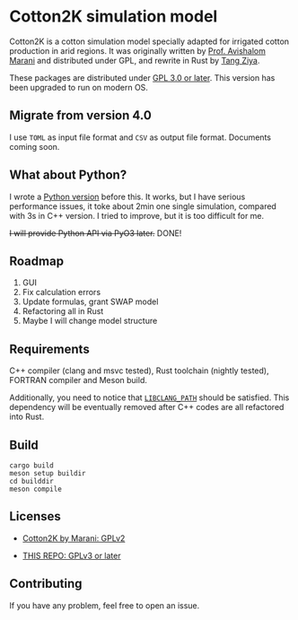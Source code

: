 # Cotton2K simulation model

Cotton2K is a cotton simulation model specially adapted for irrigated cotton production in arid regions.
It was originally written by [Prof. Avishalom Marani][marani] and distributed under GPL, and rewrite in Rust by [Tang Ziya][tang].

These packages are distributed under [GPL 3.0 or later](https://www.gnu.org/licenses/gpl-3.0.en.html). This version has been upgraded to run on modern OS.

## Migrate from version 4.0

I use `TOML` as input file format and `CSV` as output file format. Documents coming soon.

## What about Python?

I wrote a [Python version](https://github.com/tcztzy/cotton2k-core) before this. It works, but I have serious performance issues, it toke about 2min one single simulation, compared with 3s in C++ version. I tried to improve, but it is too difficult for me.

~~I will provide Python API via PyO3 later.~~ DONE!

## Roadmap

1. GUI
2. Fix calculation errors
3. Update formulas, grant SWAP model
4. Refactoring all in Rust
4. Maybe I will change model structure

## Requirements

C++ compiler (clang and msvc tested), Rust toolchain (nightly tested), FORTRAN compiler and Meson build.

Additionally, you need to notice that [`LIBCLANG_PATH`](https://rust-lang.github.io/rust-bindgen/requirements.html#clang) should be satisfied. This dependency will be eventually removed after C++ codes are all refactored into Rust.

## Build

```
cargo build
meson setup buildir
cd builddir
meson compile
```

## Licenses

* [Cotton2K by Marani: GPLv2](https://plantscience.agri.huji.ac.il/avishalom-marani/cotton2k_source)
<!-- * [GOSSYM: CC0](https://data.nal.usda.gov/dataset/gossym)
* [SWAP: GPLv2](https://www.swap.alterra.nl/DownloadRecent/swap4.0.1/Swap4.0.1.htm) -->
* [THIS REPO: GPLv3 or later](https://github.com/tcztzy/cotton2k)

## Contributing

If you have any problem, feel free to open an issue.

[marani]: https://plantscience.agri.huji.ac.il/avishalom-marani
[tang]: https://github.com/tcztzy
